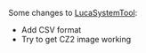 Some changes to [LucaSystemTool](https://github.com/wetor/LucaSystemTools):
- Add CSV format
- Try to get CZ2 image working
